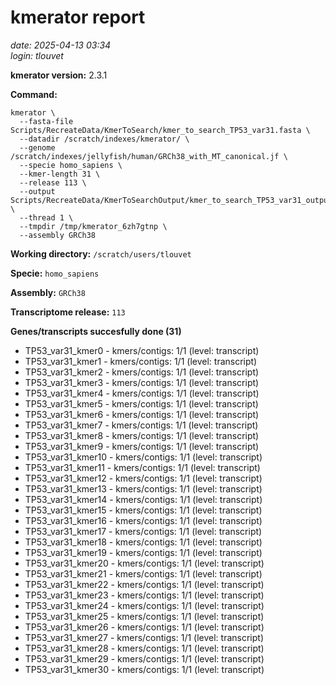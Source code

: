 # kmerator report
*date: 2025-04-13 03:34*  
*login: tlouvet*

**kmerator version:** 2.3.1

**Command:**

```
kmerator \
  --fasta-file Scripts/RecreateData/KmerToSearch/kmer_to_search_TP53_var31.fasta \
  --datadir /scratch/indexes/kmerator/ \
  --genome /scratch/indexes/jellyfish/human/GRCh38_with_MT_canonical.jf \
  --specie homo_sapiens \
  --kmer-length 31 \
  --release 113 \
  --output Scripts/RecreateData/KmerToSearchOutput/kmer_to_search_TP53_var31_output \
  --thread 1 \
  --tmpdir /tmp/kmerator_6zh7gtnp \
  --assembly GRCh38
```

**Working directory:** `/scratch/users/tlouvet`

**Specie:** `homo_sapiens`

**Assembly:** `GRCh38`

**Transcriptome release:** `113`

**Genes/transcripts succesfully done (31)**

- TP53_var31_kmer0 - kmers/contigs: 1/1 (level: transcript)
- TP53_var31_kmer1 - kmers/contigs: 1/1 (level: transcript)
- TP53_var31_kmer2 - kmers/contigs: 1/1 (level: transcript)
- TP53_var31_kmer3 - kmers/contigs: 1/1 (level: transcript)
- TP53_var31_kmer4 - kmers/contigs: 1/1 (level: transcript)
- TP53_var31_kmer5 - kmers/contigs: 1/1 (level: transcript)
- TP53_var31_kmer6 - kmers/contigs: 1/1 (level: transcript)
- TP53_var31_kmer7 - kmers/contigs: 1/1 (level: transcript)
- TP53_var31_kmer8 - kmers/contigs: 1/1 (level: transcript)
- TP53_var31_kmer9 - kmers/contigs: 1/1 (level: transcript)
- TP53_var31_kmer10 - kmers/contigs: 1/1 (level: transcript)
- TP53_var31_kmer11 - kmers/contigs: 1/1 (level: transcript)
- TP53_var31_kmer12 - kmers/contigs: 1/1 (level: transcript)
- TP53_var31_kmer13 - kmers/contigs: 1/1 (level: transcript)
- TP53_var31_kmer14 - kmers/contigs: 1/1 (level: transcript)
- TP53_var31_kmer15 - kmers/contigs: 1/1 (level: transcript)
- TP53_var31_kmer16 - kmers/contigs: 1/1 (level: transcript)
- TP53_var31_kmer17 - kmers/contigs: 1/1 (level: transcript)
- TP53_var31_kmer18 - kmers/contigs: 1/1 (level: transcript)
- TP53_var31_kmer19 - kmers/contigs: 1/1 (level: transcript)
- TP53_var31_kmer20 - kmers/contigs: 1/1 (level: transcript)
- TP53_var31_kmer21 - kmers/contigs: 1/1 (level: transcript)
- TP53_var31_kmer22 - kmers/contigs: 1/1 (level: transcript)
- TP53_var31_kmer23 - kmers/contigs: 1/1 (level: transcript)
- TP53_var31_kmer24 - kmers/contigs: 1/1 (level: transcript)
- TP53_var31_kmer25 - kmers/contigs: 1/1 (level: transcript)
- TP53_var31_kmer26 - kmers/contigs: 1/1 (level: transcript)
- TP53_var31_kmer27 - kmers/contigs: 1/1 (level: transcript)
- TP53_var31_kmer28 - kmers/contigs: 1/1 (level: transcript)
- TP53_var31_kmer29 - kmers/contigs: 1/1 (level: transcript)
- TP53_var31_kmer30 - kmers/contigs: 1/1 (level: transcript)
